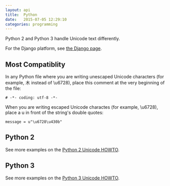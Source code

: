 ```yaml
---
layout: api
title:  Python
date:   2015-07-05 12:29:10
categories: programming
---
```


Python 2 and Python 3 handle Unicode text differently.

For the Django platform, see [the Django page](/servers/2015/07/05/django.html).

## Most Compatiblity

In any Python file where you are writing unescaped Unicode characters (for example, 木 instead of \\u6728), place
this comment at the very beginning of the file:

```
# -*- coding: utf-8 -*-
```

When you are writing escaped Unicode charactes (for example, \\u6728), place a u in front of the string's double quotes:

```
message = u"\u6728\u430b"
```

## Python 2

See more examples on the [Python 2 Unicode HOWTO](https://docs.python.org/2/howto/unicode.html).

## Python 3

See more examples on the [Python 3 Unicode HOWTO](https://docs.python.org/3/howto/unicode.html).
